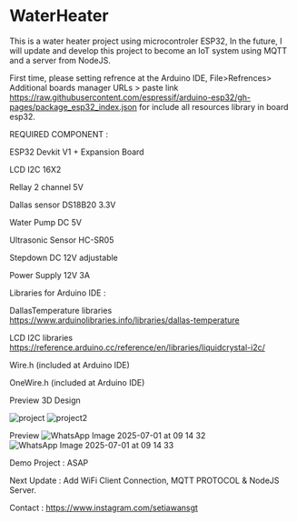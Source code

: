 # WaterHeater
This is a water heater project using microcontroler ESP32, In the future, I will update and develop this project to become an IoT system using MQTT and a server from NodeJS.

First time, please setting refrence at the Arduino IDE, File>Refrences> Additional boards manager URLs > paste link https://raw.githubusercontent.com/espressif/arduino-esp32/gh-pages/package_esp32_index.json for include all resources library in board esp32.

REQUIRED COMPONENT :

ESP32 Devkit V1 + Expansion Board

LCD I2C 16X2

Rellay 2 channel 5V

Dallas sensor DS18B20 3.3V

Water Pump DC 5V

Ultrasonic Sensor HC-SR05


Stepdown DC 12V adjustable

Power Supply 12V 3A




Libraries for Arduino IDE :

DallasTemperature libraries https://www.arduinolibraries.info/libraries/dallas-temperature

LCD I2C libraries https://reference.arduino.cc/reference/en/libraries/liquidcrystal-i2c/

Wire.h (included at Arduino IDE)

OneWire.h (included at Arduino IDE)


Preview 3D Design

![project](https://github.com/user-attachments/assets/92cf2c96-caf9-421d-95c3-9186923005c1)
![project2](https://github.com/user-attachments/assets/c78a0449-c375-4477-b496-c131f73ac9d1)

Preview
![WhatsApp Image 2025-07-01 at 09 14 32](https://github.com/user-attachments/assets/6067eff6-4a27-41b9-ae77-37f527b15e1f)
![WhatsApp Image 2025-07-01 at 09 14 33](https://github.com/user-attachments/assets/036c8416-c9e7-4e56-8e8a-032c52269260)


Demo Project : ASAP

Next Update : Add WiFi Client Connection, MQTT PROTOCOL & NodeJS Server.

Contact : https://www.instagram.com/setiawansgt

